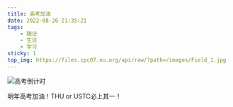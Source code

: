 ```yaml
---
title: 高考加油
date: 2022-08-26 21:35:21
tags: 
    - 随记
    - 生活
    - 学习
sticky: 1
top_img: https://files.cpc07.eu.org/api/raw/?path=/images/Field_1.jpg
---
```


![高考倒计时](https://api.xecades.xyz/api?str=2023%E9%AB%98%E8%80%83&date=2023-06-07&img=2&quote=%E6%98%9F%E5%85%89%E4%B8%8D%E9%97%AE%E8%B5%B6%E8%B7%AF%E4%BA%BA%EF%BC%8C%E6%97%B6%E5%85%89%E4%B8%8D%E8%B4%9F%E9%AB%98%E8%80%83%E4%BA%BA%EF%BC%81 "高考倒计时")

明年高考加油！THU or USTC必上其一！